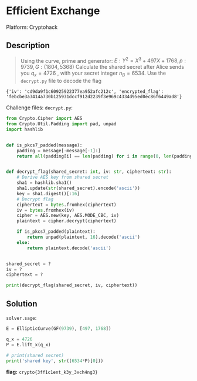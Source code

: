 # Efficient Exchange

Platform: Cryptohack

## Description

> Using the curve, prime and generator: $E: Y^{2}=X^{3}+497X+1768, p:9739, G: (1804,5368)$
> Calculate the shared secret after Alice sends you $q_x = 4726$ , with your secret integer $n_{B} = 6534$.
> Use the `decrypt.py` file to decode the flag

```text
{'iv': 'cd9da9f1c60925922377ea952afc212c', 'encrypted_flag': 'febcbe3a3414a730b125931dccf912d2239f3e969c4334d95ed0ec86f6449ad8'}
```

Challenge files:
`decrypt.py`:

```python
from Crypto.Cipher import AES
from Crypto.Util.Padding import pad, unpad
import hashlib


def is_pkcs7_padded(message):
    padding = message[-message[-1]:]
    return all(padding[i] == len(padding) for i in range(0, len(padding)))


def decrypt_flag(shared_secret: int, iv: str, ciphertext: str):
    # Derive AES key from shared secret
    sha1 = hashlib.sha1()
    sha1.update(str(shared_secret).encode('ascii'))
    key = sha1.digest()[:16]
    # Decrypt flag
    ciphertext = bytes.fromhex(ciphertext)
    iv = bytes.fromhex(iv)
    cipher = AES.new(key, AES.MODE_CBC, iv)
    plaintext = cipher.decrypt(ciphertext)

    if is_pkcs7_padded(plaintext):
        return unpad(plaintext, 16).decode('ascii')
    else:
        return plaintext.decode('ascii')


shared_secret = ?
iv = ?
ciphertext = ?

print(decrypt_flag(shared_secret, iv, ciphertext))
```

## Solution

<!-- This code section is a work in progress - TODO: Update with the solucion -->
`solver.sage`:

```python
E = EllipticCurve(GF(9739), [497, 1768])

q_x = 4726
P = E.lift_x(q_x)

# print(shared secret)
print('shared key', str((6534*P)[0]))
```

**flag:** `crypto{3ff1c1ent_k3y_3xch4ng3}`
